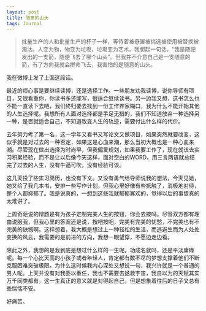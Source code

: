 ```yaml
---
layout: post
title: 随意的山头
tags: Journal
---
```


> 批量生产的人和批量生产的杯子一样，等待着被悬置被挑选被使用被替换被淘汰。人变为物，物变为垃圾，垃圾变为艺术。我想起一句话，“我是随便发出的一支箭，随便飞去了哪个山头”。但我并不介意自己是一支随意的箭，有了方向我就会拼命飞去，我害怕的是随意的山头。 

我在微博上发了上面这段话。

最近的烦心事是要继续读博，还是选择工作。一些朋友劝我读博，说你导师有项目，又很看重你，你读书多还能写，很适合继续读书。另一边我又想，这书怎么也不能一直读下去吧，我们终归要去找到一份工作养家糊口，我为什么不能开始其他的人生选择呢。我想所有人面对选择都是手足无措的，我们不知道放弃一种选择另一种，是否就适合自己，不知道改变人生的轨迹，需要付出什么样的代价。

去年努力考了第一名，这一学年又看书又写论文又做项目，如果突然就要改变，这似乎就是对过去的一种否定，如果这是心血来潮，那么当初大概也是一种心血来潮。尽管现在做出选择为时尚早，但我偏爱规划，如果我要工作了，现在就该去实习积累经验，而不是让以后像今天这样，面对空白的WORD，用三言两语就总结完了过去的人生，没有牛逼可吹，没有经验可谈。

这几天投了些实习简历，也没有下文。又没有勇气给导师说我的想法，今天见她，她又给了我几本书，安排一些写作计划，但我心里好像有些抵触了，消极地对待，整个人都抑郁了。我是说真的，一想到这些我就郁郁寡欢的，觉得以后的事情真的太难讲了。

上周奇葩说的辩题是有为孩子定制完美人生的按钮，你会去按吗。尽管双方都有理由说服我，但我心里的答案还是说，按吧按吧，完美有完美的忧愁，不完美也有不完美的缺憾啊。这样想着，我大概是想过上一种轻松的生活，而逃避生而为人处处变换的风云，我需要的是前进的方向，我想一眼望穿，不愿边走边看。

除此之外，我想的是我到底是想过什么样的一生呢。功成名就吗，还是平淡庸碌呢。每一个心比天高的小孩子或者年轻人，肯定都有数不尽的梦想支撑着他们不断克服困难突破极限。为什么这时候我内心深处又想说一句，我兴许就是一个普通的男人呢。上天并没有对我委以重任，我也不需要去拯救宇宙，我自以为的天赋其实万千同类都有，这一生真正的意义就是对得起自己，但是想象着往后的日子又总有些惴惴不安。

好痛苦。